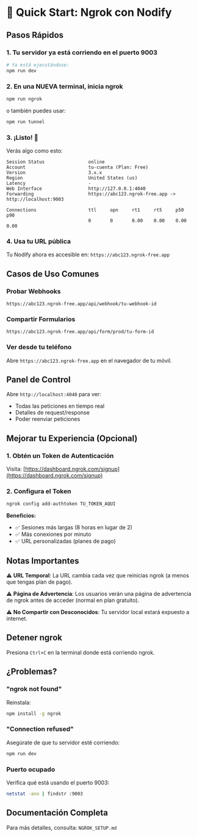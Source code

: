 # 🚀 Quick Start: Ngrok con Nodify

## Pasos Rápidos

### 1. Tu servidor ya está corriendo en el puerto 9003

```bash
# Ya está ejecutándose:
npm run dev
```

### 2. En una NUEVA terminal, inicia ngrok

```bash
npm run ngrok
```

o también puedes usar:

```bash
npm run tunnel
```

### 3. ¡Listo! 🎉

Verás algo como esto:

```
Session Status                online
Account                       tu-cuenta (Plan: Free)
Version                       3.x.x
Region                        United States (us)
Latency                       -
Web Interface                 http://127.0.0.1:4040
Forwarding                    https://abc123.ngrok-free.app -> http://localhost:9003

Connections                   ttl     opn     rt1     rt5     p50     p90
                              0       0       0.00    0.00    0.00    0.00
```

### 4. Usa tu URL pública

Tu Nodify ahora es accesible en: `https://abc123.ngrok-free.app`

## Casos de Uso Comunes

### Probar Webhooks

```
https://abc123.ngrok-free.app/api/webhook/tu-webhook-id
```

### Compartir Formularios

```
https://abc123.ngrok-free.app/api/form/prod/tu-form-id
```

### Ver desde tu teléfono

Abre `https://abc123.ngrok-free.app` en el navegador de tu móvil.

## Panel de Control

Abre `http://localhost:4040` para ver:
- Todas las peticiones en tiempo real
- Detalles de request/response
- Poder reenviar peticiones

## Mejorar tu Experiencia (Opcional)

### 1. Obtén un Token de Autenticación

Visita: [https://dashboard.ngrok.com/signup](https://dashboard.ngrok.com/signup)

### 2. Configura el Token

```bash
ngrok config add-authtoken TU_TOKEN_AQUI
```

**Beneficios:**
- ✅ Sesiones más largas (8 horas en lugar de 2)
- ✅ Más conexiones por minuto
- ✅ URL personalizadas (planes de pago)

## Notas Importantes

⚠️ **URL Temporal**: La URL cambia cada vez que reinicias ngrok (a menos que tengas plan de pago).

⚠️ **Página de Advertencia**: Los usuarios verán una página de advertencia de ngrok antes de acceder (normal en plan gratuito).

⚠️ **No Compartir con Desconocidos**: Tu servidor local estará expuesto a internet.

## Detener ngrok

Presiona `Ctrl+C` en la terminal donde está corriendo ngrok.

## ¿Problemas?

### "ngrok not found"

Reinstala:
```bash
npm install -g ngrok
```

### "Connection refused"

Asegúrate de que tu servidor esté corriendo:
```bash
npm run dev
```

### Puerto ocupado

Verifica qué está usando el puerto 9003:
```bash
netstat -ano | findstr :9003
```

## Documentación Completa

Para más detalles, consulta: `NGROK_SETUP.md`
